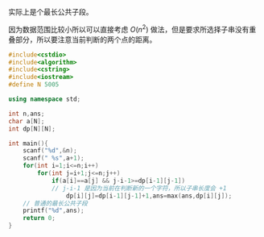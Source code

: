 实际上是个最长公共子段。

因为数据范围比较小所以可以直接考虑 $O(n^2)$ 做法，但是要求所选择子串没有重叠部分，所以要注意当前判断的两个点的距离。

```cpp
#include<cstdio>
#include<algorithm>
#include<cstring>
#include<iostream>
#define N 5005

using namespace std;

int n,ans;
char a[N];
int dp[N][N];

int main(){
	scanf("%d",&n);
	scanf(" %s",a+1);
	for(int i=1;i<=n;i++)
		for(int j=i+1;j<=n;j++)
			if(a[i]==a[j] && j-i-1>=dp[i-1][j-1])
			// j-i-1 是因为当前在判断新的一个字符，所以子串长度会 +1 
				dp[i][j]=dp[i-1][j-1]+1,ans=max(ans,dp[i][j]);
	// 普通的最长公共子段 
	printf("%d",ans);
	return 0;
}
```
